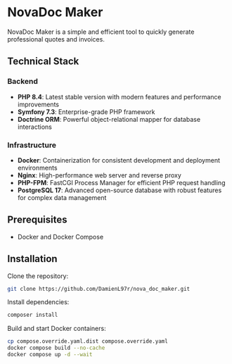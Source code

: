 # NovaDoc Maker

NovaDoc Maker is a simple and efficient tool to quickly generate professional quotes and invoices.

## Technical Stack

### Backend
- **PHP 8.4**: Latest stable version with modern features and performance improvements
- **Symfony 7.3**: Enterprise-grade PHP framework
- **Doctrine ORM**: Powerful object-relational mapper for database interactions

### Infrastructure
- **Docker**: Containerization for consistent development and deployment environments
- **Nginx**: High-performance web server and reverse proxy
- **PHP-FPM**: FastCGI Process Manager for efficient PHP request handling
- **PostgreSQL 17**: Advanced open-source database with robust features for complex data management

## Prerequisites

- Docker and Docker Compose

## Installation

Clone the repository:
```bash
git clone https://github.com/DamienL97r/nova_doc_maker.git
```

Install dependencies:
```bash
composer install
```

Build and start Docker containers:
```bash
cp compose.override.yaml.dist compose.override.yaml
docker compose build --no-cache
docker compose up -d --wait
```